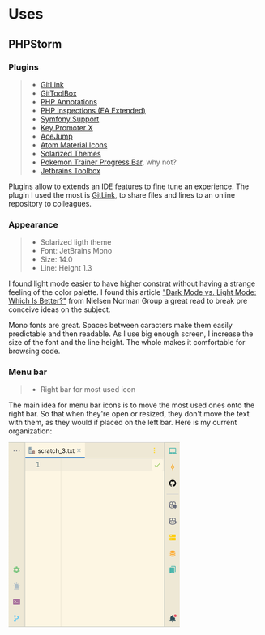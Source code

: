 # Uses

## PHPStorm

### Plugins

> * [GitLink](https://plugins.jetbrains.com/plugin/8183-gitlink)
> * [GitToolBox](https://plugins.jetbrains.com/plugin/7499-gittoolbox)
> * [PHP Annotations](https://plugins.jetbrains.com/plugin/7320-php-annotations)
> * [PHP Inspections (EA Extended)](https://plugins.jetbrains.com/plugin/7622-php-inspections-ea-extended-)
> * [Symfony Support](https://plugins.jetbrains.com/plugin/7219-symfony-support)
> * [Key Promoter X](https://plugins.jetbrains.com/plugin/9792-key-promoter-x)
> * [AceJump](https://plugins.jetbrains.com/plugin/7086-acejump)
> * [Atom Material Icons](https://plugins.jetbrains.com/plugin/10044-atom-material-icons)
> * [Solarized Themes](https://plugins.jetbrains.com/plugin/12112-solarized-theme)
> * [Pokemon Trainer Progress Bar](https://plugins.jetbrains.com/plugin/14609-pokemon-trainer-progress-bar), why not?
> * [Jetbrains Toolbox](https://www.jetbrains.com/toolbox-app)

Plugins allow to extends an IDE features to fine tune an experience. The plugin I used the most is [GitLink](https://plugins.jetbrains.com/plugin/8183-gitlink), to share files and lines to an online repository to colleagues.

### Appearance

> - Solarized ligth theme
> - Font: JetBrains Mono
> - Size: 14.0
> - Line: Height 1.3

I found light mode easier to have higher constrat without having a strange feeling of the color palette. I found this article ["Dark Mode vs. Light Mode: Which Is Better?"](https://www.nngroup.com/articles/dark-mode/) from Nielsen Norman Group a great read to break pre conceive ideas on the subject.

Mono fonts are great. Spaces between caracters make them easily predictable and then readable. As I use big enough screen, I increase the size of the font and the line height. The whole makes it comfortable for browsing code.

### Menu bar

> - Right bar for most used icon

The main idea for menu bar icons is to move the most used ones onto the right bar. So that when they're open or resized, they don't move the text with them, as they would if placed on the left bar. Here is my current organization:

![Display of PHPStorm windows oganization, with most of the icons on the right bar](./resources/phpstorm_windows.png)
